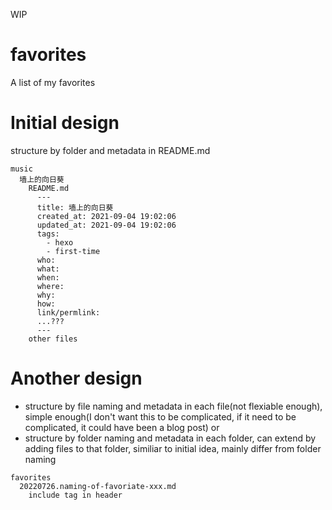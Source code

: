 WIP

# favorites

A list of my favorites

# Initial design

structure by folder and metadata in README.md

```
music
  墙上的向日葵
    README.md
      ---
      title: 墙上的向日葵
      created_at: 2021-09-04 19:02:06
      updated_at: 2021-09-04 19:02:06
      tags:
        - hexo
        - first-time
      who:
      what:
      when:
      where:
      why:
      how:
      link/permlink:
      ...???
      ---
    other files
```

# Another design

+ structure by file naming and metadata in each file(not flexiable enough), simple enough(I don't want this to be complicated, if it need to be complicated, it could have been a blog post)
or
+ structure by folder naming and metadata in each folder, can extend by adding files to that folder, similiar to initial idea, mainly differ from folder naming

```
favorites
  20220726.naming-of-favoriate-xxx.md
    include tag in header
```

